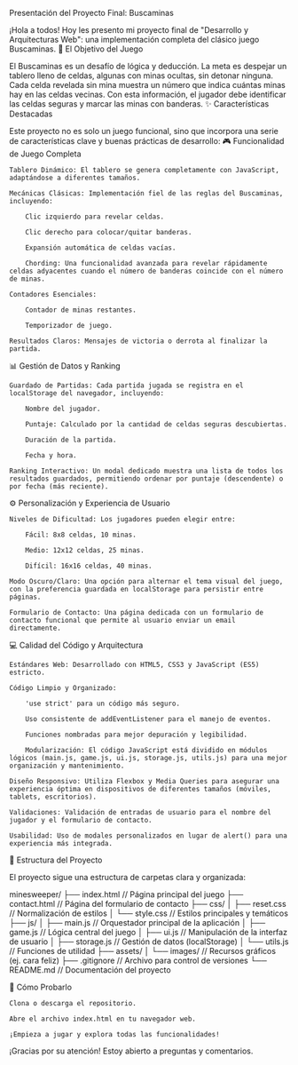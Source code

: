 Presentación del Proyecto Final: Buscaminas

¡Hola a todos! Hoy les presento mi proyecto final de "Desarrollo y Arquitecturas Web": una implementación completa del clásico juego Buscaminas.
🎯 El Objetivo del Juego

El Buscaminas es un desafío de lógica y deducción. La meta es despejar un tablero lleno de celdas, algunas con minas ocultas, sin detonar ninguna. Cada celda revelada sin mina muestra un número que indica cuántas minas hay en las celdas vecinas. Con esta información, el jugador debe identificar las celdas seguras y marcar las minas con banderas.
✨ Características Destacadas

Este proyecto no es solo un juego funcional, sino que incorpora una serie de características clave y buenas prácticas de desarrollo:
🎮 Funcionalidad de Juego Completa

    Tablero Dinámico: El tablero se genera completamente con JavaScript, adaptándose a diferentes tamaños.

    Mecánicas Clásicas: Implementación fiel de las reglas del Buscaminas, incluyendo:

        Clic izquierdo para revelar celdas.

        Clic derecho para colocar/quitar banderas.

        Expansión automática de celdas vacías.

        Chording: Una funcionalidad avanzada para revelar rápidamente celdas adyacentes cuando el número de banderas coincide con el número de minas.

    Contadores Esenciales:

        Contador de minas restantes.

        Temporizador de juego.

    Resultados Claros: Mensajes de victoria o derrota al finalizar la partida.

📊 Gestión de Datos y Ranking

    Guardado de Partidas: Cada partida jugada se registra en el localStorage del navegador, incluyendo:

        Nombre del jugador.

        Puntaje: Calculado por la cantidad de celdas seguras descubiertas.

        Duración de la partida.

        Fecha y hora.

    Ranking Interactivo: Un modal dedicado muestra una lista de todos los resultados guardados, permitiendo ordenar por puntaje (descendente) o por fecha (más reciente).

⚙️ Personalización y Experiencia de Usuario

    Niveles de Dificultad: Los jugadores pueden elegir entre:

        Fácil: 8x8 celdas, 10 minas.

        Medio: 12x12 celdas, 25 minas.

        Difícil: 16x16 celdas, 40 minas.

    Modo Oscuro/Claro: Una opción para alternar el tema visual del juego, con la preferencia guardada en localStorage para persistir entre páginas.

    Formulario de Contacto: Una página dedicada con un formulario de contacto funcional que permite al usuario enviar un email directamente.

💻 Calidad del Código y Arquitectura

    Estándares Web: Desarrollado con HTML5, CSS3 y JavaScript (ES5) estricto.

    Código Limpio y Organizado:

        'use strict' para un código más seguro.

        Uso consistente de addEventListener para el manejo de eventos.

        Funciones nombradas para mejor depuración y legibilidad.

        Modularización: El código JavaScript está dividido en módulos lógicos (main.js, game.js, ui.js, storage.js, utils.js) para una mejor organización y mantenimiento.

    Diseño Responsivo: Utiliza Flexbox y Media Queries para asegurar una experiencia óptima en dispositivos de diferentes tamaños (móviles, tablets, escritorios).

    Validaciones: Validación de entradas de usuario para el nombre del jugador y el formulario de contacto.

    Usabilidad: Uso de modales personalizados en lugar de alert() para una experiencia más integrada.

📁 Estructura del Proyecto

El proyecto sigue una estructura de carpetas clara y organizada:

minesweeper/
├── index.html            // Página principal del juego
├── contact.html          // Página del formulario de contacto
├── css/
│   ├── reset.css         // Normalización de estilos
│   └── style.css         // Estilos principales y temáticos
├── js/
│   ├── main.js           // Orquestador principal de la aplicación
│   ├── game.js           // Lógica central del juego
│   ├── ui.js             // Manipulación de la interfaz de usuario
│   ├── storage.js        // Gestión de datos (localStorage)
│   └── utils.js          // Funciones de utilidad
├── assets/
│   └── images/           // Recursos gráficos (ej. cara feliz)
├── .gitignore            // Archivo para control de versiones
└── README.md             // Documentación del proyecto

🚀 Cómo Probarlo

    Clona o descarga el repositorio.

    Abre el archivo index.html en tu navegador web.

    ¡Empieza a jugar y explora todas las funcionalidades!

¡Gracias por su atención! Estoy abierto a preguntas y comentarios.